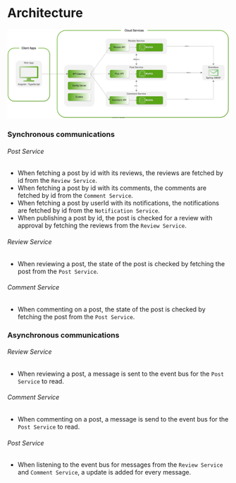 # Architecture
![Architecture](https://github.com/pxlit-projects/project-Su-zenGeurtsPXL-1/blob/main/architecture/architecture.drawio.svg)

### Synchronous communications
###### Post Service
- When fetching a post by id with its reviews, the reviews are fetched by id from the `Review Service`.
- When fetching a post by id with its comments, the comments are fetched by id from the `Comment Service`.
- When fetching a post by userId with its notifications, the notifications are fetched by id from the `Notification Service`.
- When publishing a post by id, the post is checked for a review with approval by fetching the reviews from the `Review Service`.

###### Review Service
- When reviewing a post, the state of the post is checked by fetching the post from the `Post Service`.

###### Comment Service
- When commenting on a post, the state of the post is checked by fetching the post from the `Post Service`.

### Asynchronous communications
###### Review Service
- When reviewing a post, a message is sent to the event bus for the `Post Service` to read.

###### Comment Service
- When commenting on a post, a message is send to the event bus for the `Post Service` to read.

###### Post Service
- When listening to the event bus for messages from the `Review Service` and `Comment Service`, a update is added for every message.
